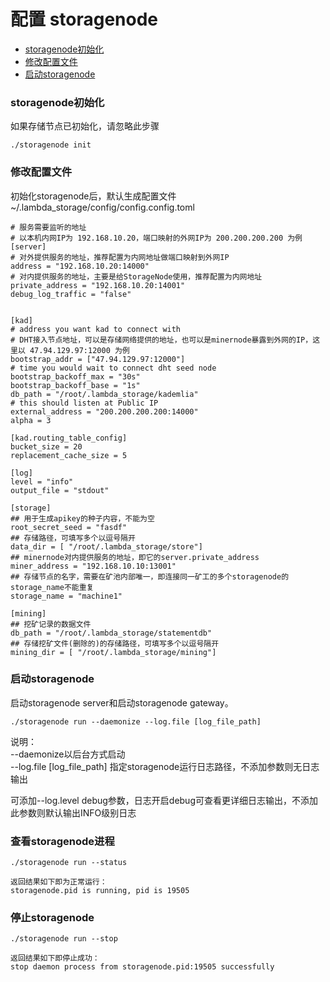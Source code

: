 # 配置 storagenode 
* [storagenode初始化](#storagenode初始化)
* [修改配置文件](#修改配置文件)
* [启动storagenode](#启动storagenode)


### storagenode初始化

如果存储节点已初始化，请忽略此步骤

```
./storagenode init 
```

### 修改配置文件
初始化storagenode后，默认生成配置文件~/.lambda_storage/config/config.config.toml


```
# 服务需要监听的地址
# 以本机内网IP为 192.168.10.20，端口映射的外网IP为 200.200.200.200 为例
[server]
# 对外提供服务的地址，推荐配置为内网地址做端口映射到外网IP
address = "192.168.10.20:14000"
# 对内提供服务的地址，主要是给StorageNode使用，推荐配置为内网地址
private_address = "192.168.10.20:14001"
debug_log_traffic = "false"


[kad]
# address you want kad to connect with
# DHT接入节点地址，可以是存储网络提供的地址，也可以是minernode暴露到外网的IP，这里以 47.94.129.97:12000 为例
bootstrap_addr = ["47.94.129.97:12000"]
# time you would wait to connect dht seed node
bootstrap_backoff_max = "30s"
bootstrap_backoff_base = "1s"
db_path = "/root/.lambda_storage/kademlia"
# this should listen at Public IP
external_address = "200.200.200.200:14000"
alpha = 3

[kad.routing_table_config]
bucket_size = 20
replacement_cache_size = 5

[log]
level = "info"
output_file = "stdout"

[storage]
## 用于生成apikey的种子内容，不能为空
root_secret_seed = "fasdf"
## 存储路径，可填写多个以逗号隔开
data_dir = [ "/root/.lambda_storage/store"]
## minernode对内提供服务的地址，即它的server.private_address
miner_address = "192.168.10.10:13001"
## 存储节点的名字，需要在矿池内部唯一，即连接同一矿工的多个storagenode的storage_name不能重复
storage_name = "machine1"

[mining]
## 挖矿记录的数据文件
db_path = "/root/.lambda_storage/statementdb"
## 存储挖矿文件(删除的)的存储路径，可填写多个以逗号隔开
mining_dir = [ "/root/.lambda_storage/mining"]
```

### 启动storagenode

启动storagenode server和启动storagenode gateway。
```
./storagenode run --daemonize --log.file [log_file_path]
```
说明：  
--daemonize以后台方式启动   
--log.file [log_file_path] 指定storagenode运行日志路径，不添加参数则无日志输出  

可添加--log.level debug参数，日志开启debug可查看更详细日志输出，不添加此参数则默认输出INFO级别日志 


### 查看storagenode进程
```
./storagenode run --status
```
```
返回结果如下即为正常运行：
storagenode.pid is running, pid is 19505
```


### 停止storagenode

```
./storagenode run --stop
```
```
返回结果如下即停止成功：
stop daemon process from storagenode.pid:19505 successfully
```



